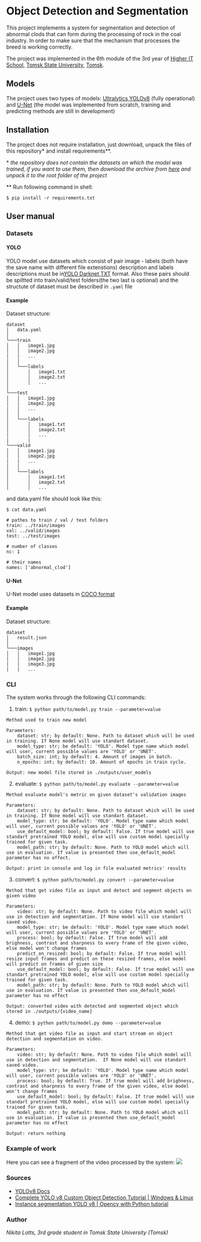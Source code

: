     
# Object Detection and Segmentation

This project implements a system for segmentation and detection of abnormal clods that can form during the processing of rock in the coal industry. In order to make sure that the mechanism that processes the breed is working correctly.

The project was implemented in the 6th module of the 3rd year of [Higher IT School](https://hits.tsu.ru/), [Tomsk State University](https://www.tsu.ru/), [Tomsk](https://en.wikipedia.org/wiki/Tomsk).

## Models

The project uses two types of models: [Ultralytics YOLOv8](https://ultralytics.com/yolov8 ) (fully operational) and [U-Net](https://arxiv.org/abs/1505.04597) (the model was implemented from scratch, training and predicting methods are still in development)

##  Installation

The project does not require installation, just download, unpack the files of this repository* and install requirements**.

\* *the repository does not contain the datasets on which the model was trained, if you want to use them, then download the archive from [here](https://drive.google.com/file/d/1F05QOevK_YU8RHaHMhTfhWvKKn_m24uV/view?usp=share_link) and unpack it to the root folder of the project*

\** Run following command in shell:

``` 
$ pip install -r requirements.txt
```

## User manual

### Datasets

#### YOLO

YOLO model use datasets which consist of pair image - labels (both have the save name with different file extenstions) description and labels descriptions must be in[YOLO Darknet TXT](https://roboflow.com/formats/yolo-darknet-txt) format. Also these pairs should be spiltted into train/valid/test folders(the two last is optional) and the structute of dataset must be described in `.yaml` file

#### Example

Dataset structure:
```
dataset
│   data.yaml 
│
└───train
│   │   image1.jpg
│   │   image2.jpg
|   |   ...
│   │
│   └───labels
│       │   image1.txt
│       │   image2.txt
│       │   ...
│   
└───test
│   │   image1.jpg
│   │   image2.jpg
|   |   ...
│   │
│   └───labels
│       │   image1.txt
│       │   image2.txt
│       │   ...
|       |
└───valid
│   │   image1.jpg
│   │   image2.jpg
|   |   ...
│   │
│   └───labels
│       │   image1.txt
│       │   image2.txt
│       │   ...
```

and data.yaml file should look like this:

```
$ cat data.yaml

# pathes to train / val / test folders
train: ../train/images
val: ../valid/images
test: ../test/images

# number of classes
nc: 1 

# their names
names: ['abnormal_clod'] 
```

#### U-Net

U-Net model uses datasets in [COCO format](https://cocodataset.org/#home)

#### Example

Dataset structure:
```
dataset
│   result.json
│
└───images
│   │   image1.jpg
│   │   image2.jpg
|   |   image3.jpg
|   |   ...

```

### CLI

The system works through the following CLI commands:
1. train:
```$ python path/to/model.py train --parameter=value```

``` 
Method used to train new model

Parameters:
    dataset: str; by default: None. Path to dataset which will be used in training. If None model will use standart dataset.
    model_type: str; be default: 'YOLO'. Model type name which model will user, current possible values are 'YOLO' or 'UNET'.
    batch_size: int; by default: 4. Amount of images in batch.
    n_epochs: int; by default: 10. Amount of epochs in train cycle.

Output: new model file stored in ./outputs/user_models
```

2. evaluate: ```$ python path/to/model.py evaluate --parameter=value```

``` 
Method evaluate model's metric on given dataset's validation images

Parameters:
    dataset: str; by default: None. Path to dataset which will be used in training. If None model will use standart dataset.
    model_type: str; be default: 'YOLO'. Model type name which model will user, current possible values are 'YOLO' or 'UNET'.
    use_default_model: bool; by default: False. If true model will use standart pretrained YOLO model, else will use custom model specially trained for given task.
    model_path: str; by default: None. Path to YOLO model which will use in evaluation. If value is presented then use_default_model parameter has no effect.

Output: print in console and log in file evaluated metrics' results
```

3. convert: ```$ python path/to/model.py convert --parameter=value```

``` 
Method that get video file as input and detect and segment objects on given video

Parameters:
    video: str; by default: None. Path to video file which model will use in detection and segmentation. If None model will use standart saved video.
    model_type: str; be default: 'YOLO'. Model type name which model will user, current possible values are 'YOLO' or 'UNET'.
    process: bool; by default: False. If true model will add brighness, contrast and sharpness to every frame of the given video, else model won't change frames
    predict_on_resized: bool; by default: False. If true model will resize input frames and predict on these resized frames, else model will predict on frames of given size
    use_default_model: bool; by default: False. If true model will use standart pretrained YOLO model, else will use custom model specially trained for given task. 
    model_path: str; by default: None. Path to YOLO model which will use in evaluation. If value is presented then use_default_model parameter has no effect

Output: converted video with detected and segmented object which stored in ./outputs/{video_name}
```

4. demo: ```$ python path/to/model.py demo --parameter=value```

``` 
Method that get video file as input and start stream on object detection and segmentation on video.

Parameters:
    video: str; by default: None. Path to video file which model will use in detection and segmentation.  If None model will use standart saved video.
    model_type: str; be default: 'YOLO'. Model type name which model will user, current possible values are 'YOLO' or 'UNET'.
    process: bool; by default: True. If true model will add brighness, contrast and sharpness to every frame of the given video, else model won't change frames
    use_default_model: bool; by default: False. If true model will use standart pretrained YOLO model, else will use custom model specially trained for given task. 
    model_path: str; by default: None. Path to YOLO model which will use in evaluation. If value is presented then use_default_model parameter has no effect

Output: return nothing
```

### Example of work

Here you can see a fragment of the video processed by the system:
![](./examples/example.gif)

### Sources
* [YOLOv8 Docs](https://docs.ultralytics.com/)
* [Complete YOLO v8 Custom Object Detection Tutorial | Windows & Linux](https://www.youtube.com/watch?v=gRAyOPjQ9_s)
* [Instance segmentation YOLO v8 | Opencv with Python tutorial](https://www.youtube.com/watch?v=cHOOnb_o8ug)

### Author
*Nikita Lotts, 3rd grade student in Tomsk State University (Tomsk)*